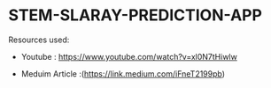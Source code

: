 # STEM-SLARAY-PREDICTION-APP

Resources used:
* Youtube : https://www.youtube.com/watch?v=xl0N7tHiwlw

* Meduim Article :(https://link.medium.com/iFneT2199pb)
